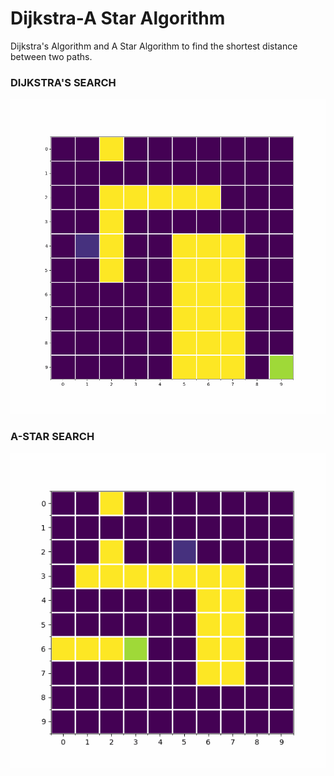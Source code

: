 # Dijkstra-A Star Algorithm 

Dijkstra's Algorithm and A Star Algorithm to find the shortest distance between two paths.

### DIJKSTRA'S SEARCH

![](https://github.com/Shrav108/Dijkstra-/blob/main/Dijkstra%2010%20by%2010.gif)

### A-STAR SEARCH
![](https://github.com/Shrav108/Dijkstra-/blob/main/GIF/AStar_10_by10.gif)
